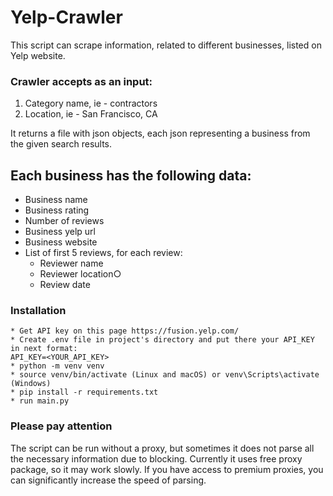 # Yelp-Crawler

This script can scrape information, related to different businesses, listed on Yelp website.

### Crawler accepts as an input:

1. Category name, ie - contractors
2. Location, ie - San Francisco, CA

It returns a file with json objects, each json representing a business from the
given search results.

## Each business has the following data:

* Business name
* Business rating
* Number of reviews
* Business yelp url
* Business website
* List of first 5 reviews, for each review:
    - Reviewer name
    - Reviewer location○
    - Review date

### Installation
```shell
* Get API key on this page https://fusion.yelp.com/
* Create .env file in project's directory and put there your API_KEY in next format:
API_KEY=<YOUR_API_KEY>
* python -m venv venv
* source venv/bin/activate (Linux and macOS) or venv\Scripts\activate (Windows)
* pip install -r requirements.txt
* run main.py
```

### Please pay attention

The script can be run without a proxy, but sometimes it does not parse all the necessary information due to blocking.
Currently it uses free proxy package, so it may work slowly. If you have access to premium proxies, you can significantly increase the speed of parsing.
